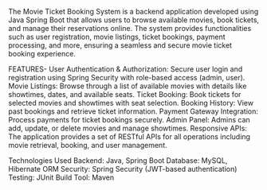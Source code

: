 The Movie Ticket Booking System is a backend application developed using Java Spring Boot that allows users to browse available movies, book tickets, and manage their reservations online. The system provides functionalities such as user registration, movie listings, ticket bookings, payment processing, and more, ensuring a seamless and secure movie ticket booking experience.

FEATURES-
User Authentication & Authorization: Secure user login and registration using Spring Security with role-based access (admin, user).
Movie Listings: Browse through a list of available movies with details like showtimes, dates, and available seats.
Ticket Booking: Book tickets for selected movies and showtimes with seat selection.
Booking History: View past bookings and retrieve ticket information.
Payment Gateway Integration: Process payments for ticket bookings securely.
Admin Panel: Admins can add, update, or delete movies and manage showtimes.
Responsive APIs: The application provides a set of RESTful APIs for all operations including movie retrieval, booking, and user management.

Technologies Used
Backend: Java, Spring Boot
Database: MySQL, Hibernate ORM
Security: Spring Security (JWT-based authentication)
Testing: JUnit
Build Tool: Maven
